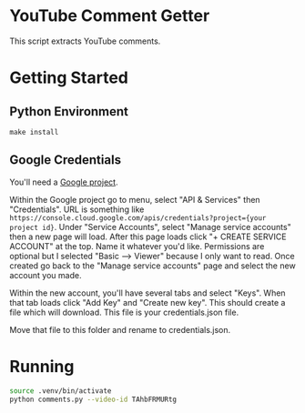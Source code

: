 # YouTube Comment Getter

This script extracts YouTube comments.

# Getting Started

## Python Environment

`make install`

## Google Credentials

You'll need a [Google project](https://developers.google.com/workspace/guides/create-project).

Within the Google project go to menu, select "API & Services" then "Credentials". URL is something like `https://console.cloud.google.com/apis/credentials?project={your project id}`. Under "Service Accounts", select "Manage service accounts" then a new page will load. After this page loads click "+ CREATE SERVICE ACCOUNT" at the top. Name it whatever you'd like. Permissions are optional but I selected "Basic --> Viewer" because I only want to read. Once created go back to the "Manage service accounts" page and select the new account you made.

Within the new account, you'll have several tabs and select "Keys". When that tab loads click "Add Key" and "Create new key". This should create a file which will download. This file is your credentials.json file. 

Move that file to this folder and rename to credentials.json. 

# Running

``` bash
source .venv/bin/activate
python comments.py --video-id TAhbFRMURtg
```

